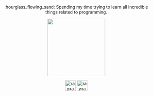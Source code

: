 <p align="center">
:hourglass_flowing_sand: Spending my time trying to learn all incredible things related to programming.
</p>
<p align="center">
  <img align="center" height="190" src="https://github-readme-stats.anuraghazra1.vercel.app/api/top-langs/?username=rayxan&layout=compact&theme=dracula" />
</p>

<p align="center">
  <a href="https://www.linkedin.com/in/raylan-sales-611199150/" target="_blank">
    <img align="center" src="https://cdn.jsdelivr.net/npm/simple-icons@3.0.1/icons/linkedin.svg" alt="rayxan" height="35" width="35" />
  </a>
  <a href="https://www.youtube.com/channel/UCxAecMcckBF868WxxSQhq1g" target="_blank">
    <img align="center" src="https://cdn.jsdelivr.net/npm/simple-icons@3.0.1/icons/youtube.svg" alt="rayxan" height="35" width="35" />
  </a>
</p>

